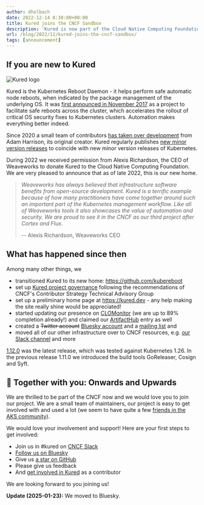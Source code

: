 ```yaml
---
author: dholbach
date: 2022-12-14 8:30:00+00:00
title: Kured joins the CNCF Sandbox
description: 'Kured is now part of the Cloud Native Computing Foundation!'
url: /blog/2022/12/kured-joins-the-cncf-sandbox/
tags: [announcement]
---
```


## If you are new to Kured

<div class="w-25 pr-5">
  <img class="img-fluid float-left" src="/img/kured.png" alt="Kured logo" />
</div>

Kured is the Kubernetes Reboot Daemon - it helps perform safe automatic
node reboots, when indicated by the package management of the underlying
OS. It was [first announced in November
2017](https://www.weave.works/blog/announcing-kured-a-kubernetes-reboot-daemon)
as a project to facilitate safe reboots across the cluster, which
accelerates the rollout of critical OS security fixes to Kubernetes
clusters. Automation makes everything better indeed.

Since 2020 a small team of contributors [has taken over
development](https://www.weave.works/blog/one-year-kured-kubernetes-reboot-daemon)
from Adam Harrison, its original creator. Kured regularly publishes
[new minor version releases](/docs/installation/) to coincide
with new minor version releases of Kubernetes.

During 2022 we received permission from Alexis Richardson, the CEO of
Weaveworks to donate Kured to the Cloud Native Computing Foundation. We
are very pleased to announce that as of late 2022, this is our new home.

> *Weaveworks has always believed that infrastructure software benefits
> from open-source development. Kured is a terrific example because of
> how many practitioners have come together around such an important
> part of the Kubernetes management workflow. Like all of Weaveworks
> tools it also showcases the value of automation and security. We are
> proud to see it in the CNCF as our third project after Cortex and
> Flux.*
>
> -- Alexis Richardson, Weaveworks CEO

## What has happened since then

Among many other things, we

- transitioned Kured to its new home: <https://github.com/kubereboot>
- set up [Kured project
  governance](https://github.com/kubereboot/kured/blob/main/GOVERNANCE.md)
  following the recommendations of CNCF's Contributor Strategy
  Technical Advisory Group
- set up a preliminary home page at <https://kured.dev> - any help
  making the site really shine would be appreciated!
- started updating our presence on
  [CLOMonitor](https://clomonitor.io/projects/cncf/kured)
  (we are up to 89% completion already!) and claimed our
  [ArtifactHub](https://artifacthub.io/packages/helm/kured/kured)
  entry as well
- created a ~~Twitter account~~
  [Bluesky account](https://bsky.app/profile/kured.dev) and a
  [mailing list](https://lists.cncf.io/g/cncf-kured-dev) and
- moved all of our other infrastructure over to CNCF resources, e.g.
  [our Slack channel](https://cloud-native.slack.com/archives/kured)
  and more

[1.12.0](https://github.com/kubereboot/kured/releases/tag/1.12.0)
was the latest release, which was tested against Kubernetes 1.26. In the
previous release 1.11.0 we introduced the build tools GoReleaser, Cosign
and Syft.

## 💖 Together with you: Onwards and Upwards

We are thrilled to be part of the CNCF now and we would love you to join
our project. We are a small team of maintainers, our project is easy to
get involved with and used a lot (we seem to have quite a few [friends
in the AKS
community](https://learn.microsoft.com/en-us/azure/aks/node-updates-kured)).

We would love your involvement and support! Here are your first steps to
get involved:

- Join us in \#kured on [CNCF Slack](https://slack.cncf.io)
- [Follow us on Bluesky](https://bsky.app/profile/kured.dev)
- Give us [a star on GitHub](https://github.com/kubereboot/kured)
- Please give us feedback
- And [get involved in Kured](/docs/development/) as a contributor

We are looking forward to you joining us!

**Update (2025-01-23):** We moved to Bluesky.